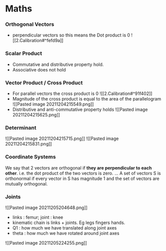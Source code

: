 # Maths 
### Orthogonal Vectors
- perpendicular vectors so this means the  Dot product is 0
 ![[2.Calibration#^fefd9a]]
 
### Scalar Product
- Commutative and distributive property hold. 
- Associative does not hold

### Vector Product / Cross Product
- For parallel vectors the cross product is 0
 ![[2.Calibration#^91f402]]
- Magnitude of the cross product is equal to the area of the parallelogram
![[Pasted image 20211204215549.png]]
- Distributive and anti-commutative property holds
![[Pasted image 20211204215625.png]]

### Determinant 
![[Pasted image 20211204215715.png]]
![[Pasted image 20211204215831.png]]

### Coordinate Systems 
We say that 2 vectors are orthogonal if **they are perpendicular to each other**. i.e. the dot product of the two vectors is zero. ... A set of vectors S is orthonormal if every vector in S has magnitude 1 and the set of vectors are mutually orthogonal.


### Joints
![[Pasted image 20211205204648.png]]
- links : femur; joint : knee
- kinematic chain is links + joints. Eg legs fingers hands.
- Q1 : how much we have translated along joint axes 
- theta : how much we have rotated around joint axes

![[Pasted image 20211205224255.png]]
